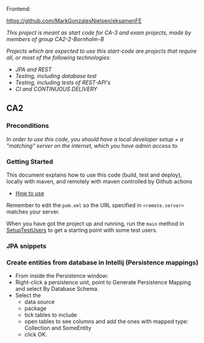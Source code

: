 Frontend:


https://github.com/MarkGonzalesNielsen/eksamenFE



*This project is meant as start code for CA-3 and exam projects, made by members of group CA2-2-Bornholm-B*

*Projects which are expected to use this start-code are projects that require all, or most of the following technologies:*
 - *JPA and REST*
- *Testing, including database test*
- *Testing, including tests of REST-API's*
- *CI and CONTINUOUS DELIVERY*

## CA2

### Preconditions
*In order to use this code, you should have a local developer setup + a "matching" server on the internet, which you have admin access to.* 

### Getting Started

This document explains how to use this code (build, test and deploy), locally with maven, and remotely with maven controlled by Github actions
 - [How to use](https://docs.google.com/document/d/1rymrRWF3VVR7ujo3k3sSGD_27q73meGeiMYtmUtYt6c/edit?usp=sharing)

Remember to edit the `pom.xml` so the URL specified in `<remote.server>` matches your server.

When you have got the project up and running, run the `main` method in [SetupTestUsers](src/main/java/utils/SetupTestUsers.java) to get a starting point with some test users.

### JPA snippets

### Create entities from database in Intellij (Persistence mappings)
- From inside the Persistence window:
- Right-click a persistence unit, point to Generate Persistence Mapping and select By Database Schema.
- Select the 
  - data source 
  - package
  - tick tables to include
  - open tables to see columns and add the ones with mapped type: Collection<SomeEntity> and SomeEntity
  - click OK.
